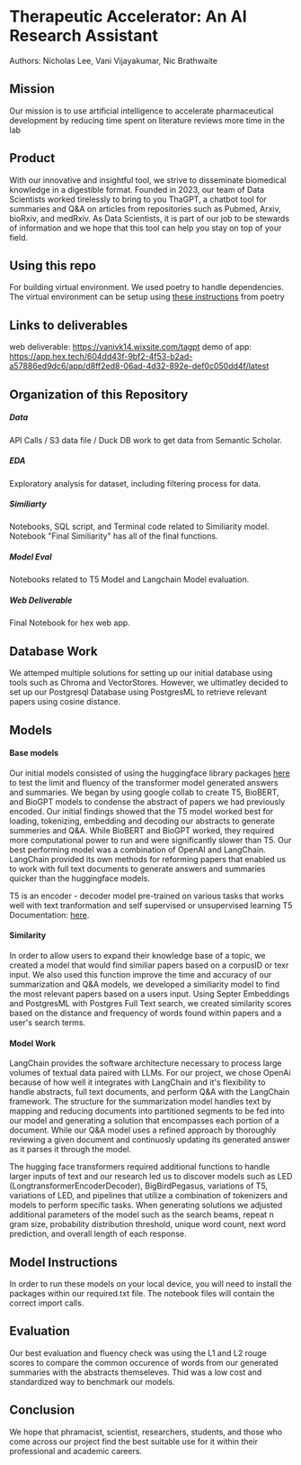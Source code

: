 # Therapeutic Accelerator: An AI Research Assistant
Authors: Nicholas Lee, Vani Vijayakumar, Nic Brathwaite

## Mission
Our mission is to use artificial intelligence to accelerate pharmaceutical development by reducing time spent on literature reviews more time in the lab

## Product
With our innovative and insightful tool, we strive to disseminate biomedical knowledge in a digestible format. Founded in 2023, our team of Data Scientists worked tirelessly to bring to you ThaGPT, a chatbot tool for summaries and Q&A on articles from repositories such as Pubmed, Arxiv, bioRxiv, and medRxiv. As Data Scientists, it is part of our job to be stewards of information and we hope that this tool can help you stay on top of your field.

## Using this repo

For building virtual environment. We used poetry to handle dependencies. The virtual environment can be setup using [these instructions](https://python-poetry.org/docs/) from poetry

## Links to deliverables

web deliverable: https://vanivk14.wixsite.com/tagpt
demo of app: https://app.hex.tech/604dd43f-9bf2-4f53-b2ad-a57886ed9dc6/app/d8ff2ed8-06ad-4d32-892e-def0c050dd4f/latest

## Organization of this Repository
  
##### Data

API Calls / S3 data file / Duck DB work to get data from Semantic Scholar.  

##### EDA 

Exploratory analysis for dataset, including filtering process for data. 

##### Similiarty 

Notebooks, SQL script, and Terminal code related to Similiarity model.  Notebook "Final Similiarity" has all of the final functions. 

##### Model Eval 

Notebooks related to T5 Model and Langchain Model evaluation. 

##### Web Deliverable

Final Notebook for hex web app.


## Database Work
We attemped multiple solutions for setting up our initial database using tools such as Chroma and VectorStores. However, we ultimatley decided to set up our Postgresql Database using PostgresML to retrieve relevant papers using cosine distance.  


## Models
#### Base models
Our initial models consisted of using the huggingface library packages [here](https://huggingface.co/docs/transformers/index) to test the limit and fluency of the transformer model generated answers and summaries. We began by using google collab to create T5, BioBERT, and BioGPT models to condense the abstract of papers we had previously encoded.
Our initial findings showed that the T5 model worked best for loading, tokenizing, embedding and decoding our abstracts to generate summeries and Q&A. While BioBERT and BioGPT worked, they required more computational power to run and were significantly slower than T5. Our best performing model was a combination of OpenAI and LangChain. LangChain provided its own methods for reforming papers that enabled us to work with full text documents to generate answers and summaries quicker than the huggingface models.

T5 is an encoder - decoder model pre-trained on various tasks that works well with text tranformation and self supervised or unsupervised learning T5 Documentation: [here](https://huggingface.co/docs/transformers/model_doc/t5). 

#### Similarity
In order to allow users to expand their knowledge base of a topic, we created a model that would find similiar papers based on a corpusID or texr input. We also used this function improve the time and accuracy of our summarization and Q&A models, we developed a similiarity model to find the most relevant papers based on a users input. Using Septer Embeddings and PostgresML with Postgres Full Text search, we created similarity scores based on the distance and frequency of words found within papers and a user's search terms. 

#### Model Work 
LangChain provides the software architecture necessary to process large volumes of textual data paired with LLMs. For our project, we chose OpenAi because of how well it integrates with LangChain and it's flexibility to handle abstracts, full text documents, and perform Q&A with the LangChain framework. The structure for the summarization model handles text by mapping and reducing documents into partitioned segments to be fed into our model and generating a solution that encompasses each portion of a document. While our Q&A model uses a refined approach by thoroughly reviewing a given document and continuosly updating its generated answer as it parses it through the model.
  
The hugging face transformers required additional functions to handle larger inputs of text and our research led us to discover models such as LED (LongtransformerEncoderDecoder), BigBirdPegasus, variations of T5, variations of LED, and pipelines that utilize a combination of tokenizers and models to perform specific tasks. When generating solutions we adjusted additional parameters of the model such as the search beams, repeat n gram size, probability distribution threshold, unique word count, next word prediction, and overall length of each response.

## Model Instructions
In order to run these models on your local device, you will need to install the packages within our required.txt file. The notebook files will contain the correct import calls.

## Evaluation
Our best evaluation and fluency check was using the L1 and L2 rouge scores to compare the common occurence of words from our generated summaries with the abstracts themseleves. Thid was a low cost and standardized way to benchmark our models. 

## Conclusion
We hope that phramacist, scientist, researchers, students, and those who come across our project find the best suitable use for it within their professional and academic careers.

